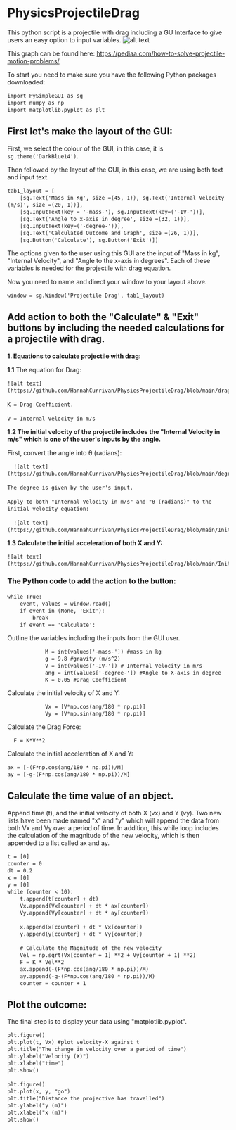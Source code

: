 # PhysicsProjectileDrag
This python script is a projectile with drag including a GU Interface to give users an easy option to input variables.
![alt text](https://th.bing.com/th/id/OIP.uXaOyjOJQfmEgc6iCrMifQHaDS?pid=ImgDet&rs=1)

This graph can be found here: https://pediaa.com/how-to-solve-projectile-motion-problems/

To start you need to make sure you have the following Python packages downloaded:
```
import PySimpleGUI as sg
import numpy as np
import matplotlib.pyplot as plt
```
## First let's make the layout of the GUI:

First, we select the colour of the GUI, in this case, it is ```sg.theme('DarkBlue14')```.

Then followed by the layout of the GUI, in this case, we are using both text and input text. 

```
tab1_layout = [
    [sg.Text('Mass in Kg', size =(45, 1)), sg.Text('Internal Velocity (m/s)', size =(20, 1))],
    [sg.InputText(key = '-mass-'), sg.InputText(key=('-IV-'))],
    [sg.Text('Angle to x-axis in degree', size =(32, 1))],
    [sg.InputText(key=('-degree-'))],
    [sg.Text('Calculated Outcome and Graph', size =(26, 1))],
    [sg.Button('Calculate'), sg.Button('Exit')]] 

```

The options given to the user using this GUI are the input of "Mass in kg", "Internal Velocity", and "Angle to the x-axis in degrees". Each of these variables is needed for the projectile with drag equation. 

Now you need to name and direct your window to your layout above.

```
window = sg.Window('Projectile Drag', tab1_layout)
```

## Add action to both the "Calculate" & "Exit" buttons by including the needed calculations for a projectile with drag.

**1. Equations to calculate projectile with drag:**

   **1.1** The equation for Drag:

    ![alt text](https://github.com/HannahCurrivan/PhysicsProjectileDrag/blob/main/drag.JPG)

    K = Drag Coefficient.

    V = Internal Velocity in m/s

   **1.2 The initial velocity of the projectile includes the "Internal Velocity in m/s" which is one of the user's inputs by the angle.**

   First, convert the angle into θ (radians):
    
      ![alt text](https://github.com/HannahCurrivan/PhysicsProjectileDrag/blob/main/degree_radians.JPG)

    The degree is given by the user's input.

    Apply to both "Internal Velocity in m/s" and "θ (radians)" to the initial velocity equation:
   
      ![alt text](https://github.com/HannahCurrivan/PhysicsProjectileDrag/blob/main/Initial_V.JPG)

   **1.3 Calculate the initial acceleration of both X and Y:**
   
    ![alt text](https://github.com/HannahCurrivan/PhysicsProjectileDrag/blob/main/Initial_A.JPG)

### The Python code to add the action to the button:

```
while True:
    event, values = window.read()
    if event in (None, 'Exit'):
        break
    if event == 'Calculate':
```

Outline the variables including the inputs from the GUI user.

```
            M = int(values['-mass-']) #mass in kg
            g = 9.8 #gravity (m/s^2)
            V = int(values['-IV-']) # Internal Velocity in m/s
            ang = int(values['-degree-']) #Angle to X-axis in degree
            K = 0.05 #Drag Coefficient 

```

Calculate the initial velocity of X and Y:

```
            Vx = [V*np.cos(ang/180 * np.pi)]
            Vy = [V*np.sin(ang/180 * np.pi)]

```
   
Calculate the Drag Force:

```
  F = K*V**2 
```

Calculate the initial acceleration of X and Y:

```
ax = [-(F*np.cos(ang/180 * np.pi))/M]
ay = [-g-(F*np.cos(ang/180 * np.pi))/M]
```

## Calculate the time value of an object.

Append time (t), and the initial velocity of both X (vx) and Y (vy). Two new lists have been made named "x" and "y" which will append the data from both Vx and Vy over a period of time. In addition, this while loop includes the calculation of the magnitude of the new velocity, which is then appended to a list called ax and ay. 

```
t = [0]
counter = 0
dt = 0.2
x = [0]
y = [0]
while (counter < 10):
    t.append(t[counter] + dt)
    Vx.append(Vx[counter] + dt * ax[counter])
    Vy.append(Vy[counter] + dt * ay[counter])
                
    x.append(x[counter] + dt * Vx[counter])
    y.append(y[counter] + dt * Vy[counter])
                
    # Calculate the Magnitude of the new velocity
    Vel = np.sqrt(Vx[counter + 1] **2 + Vy[counter + 1] **2)
    F = K * Vel**2
    ax.append(-(F*np.cos(ang/180 * np.pi))/M)
    ay.append(-g-(F*np.cos(ang/180 * np.pi))/M)
    counter = counter + 1
```

## Plot the outcome:

The final step is to display your data using "matplotlib.pyplot".

```
plt.figure()    
plt.plot(t, Vx) #plot velocity-X against t
plt.title("The change in velocity over a period of time")
plt.ylabel("Velocity (X)")
plt.xlabel("time")
plt.show()
            
plt.figure()
plt.plot(x, y, "go") 
plt.title("Distance the projective has travelled")
plt.ylabel("y (m)")
plt.xlabel("x (m)")
plt.show()
```
